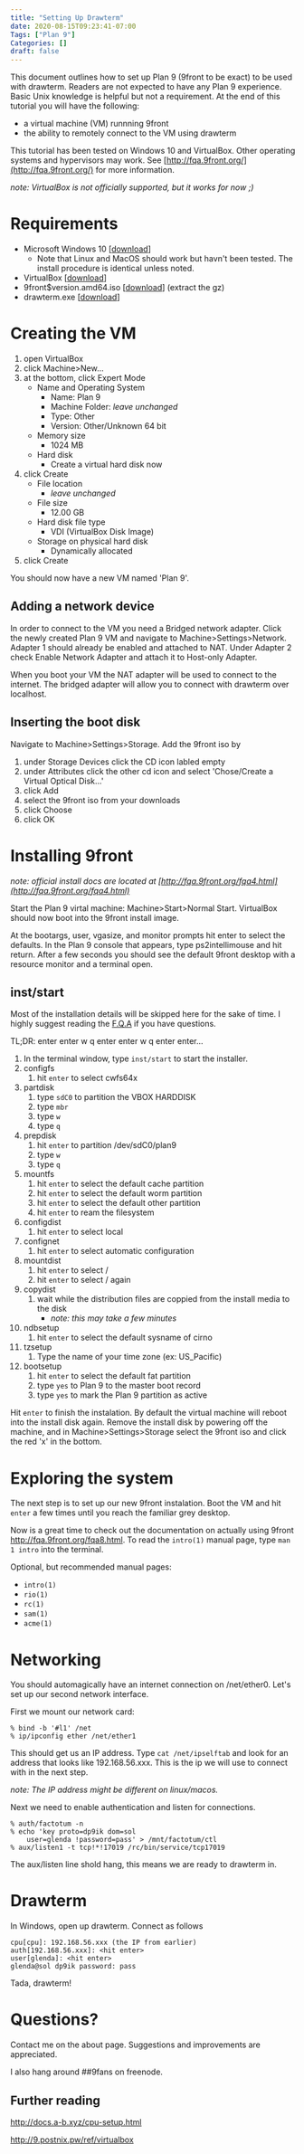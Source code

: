 ```yaml
---
title: "Setting Up Drawterm"
date: 2020-08-15T09:23:41-07:00
Tags: ["Plan 9"]
Categories: []
draft: false
---
```


This document outlines how to set up Plan 9 (9front to be exact) to be used with drawterm.
Readers are not expected to have any Plan 9 experience. Basic Unix knowledge is helpful but not a requirement.
At the end of this tutorial you will have the following:

- a virtual machine (VM) runnning 9front
- the ability to remotely connect to the VM using drawterm

This tutorial has been tested on Windows 10 and VirtualBox. Other operating systems and hypervisors may work.
See [http://fqa.9front.org/](http://fqa.9front.org/) for more information.

_note: VirtualBox is not officially supported, but it works for now ;)_

# Requirements

- Microsoft Windows 10 [[download](https://www.microsoft.com/en-us/software-download/windows10)]
  - Note that Linux and MacOS should work but havn't been tested. The install procedure is identical unless noted.
- VirtualBox [[download](https://www.virtualbox.org/wiki/Downloads)]
- 9front\$version.amd64.iso [[download](http://9front.org/iso/)] (extract the gz)
- drawterm.exe [[download](http://drawterm.9front.org/)]

# Creating the VM

1. open VirtualBox
2. click Machine>New...
3. at the bottom, click Expert Mode
   - Name and Operating System
     - Name: Plan 9
     - Machine Folder: _leave unchanged_
     - Type: Other
     - Version: Other/Unknown 64 bit
   - Memory size
     - 1024 MB
   - Hard disk
     - Create a virtual hard disk now
4. click Create
   - File location
     - _leave unchanged_
   - File size
     - 12.00 GB
   - Hard disk file type
     - VDI (VirtualBox Disk Image)
   - Storage on physical hard disk
     - Dynamically allocated
5. click Create

You should now have a new VM named 'Plan 9'.

## Adding a network device

In order to connect to the VM you need a Bridged network adapter.
Click the newly created Plan 9 VM and navigate to Machine>Settings>Network.
Adapter 1 should already be enabled and attached to NAT.
Under Adapter 2 check Enable Network Adapter and attach it to Host-only Adapter.

When you boot your VM the NAT adapter will be used to connect to the internet.
The bridged adapter will allow you to connect with drawterm over localhost.

## Inserting the boot disk

Navigate to Machine>Settings>Storage.
Add the 9front iso by

1. under Storage Devices click the CD icon labled empty
2. under Attributes click the other cd icon and select 'Chose/Create a Virtual Optical Disk...'
3. click Add
4. select the 9front iso from your downloads
5. click Choose
6. click OK

# Installing 9front

_note: official install docs are located at [http://fqa.9front.org/fqa4.html](http://fqa.9front.org/fqa4.html)_

Start the Plan 9 virtal machine: Machine>Start>Normal Start.
VirtualBox should now boot into the 9front install image.

At the bootargs, user, vgasize, and monitor prompts hit enter to select the defaults.
In the Plan 9 console that appears, type ps2intellimouse and hit return.
After a few seconds you should see the default 9front desktop with a resource monitor and a terminal open.

## inst/start

Most of the installation details will be skipped here for the sake of time.
I highly suggest reading the [F.Q.A](http://fqa.9front.org/fqa4.html) if you have questions.

TL;DR: enter enter w q enter enter w q enter enter...

1. In the terminal window, type `inst/start` to start the installer.
2. configfs
   1. hit `enter` to select cwfs64x
3. partdisk
   1. type `sdC0` to partition the VBOX HARDDISK
   2. type `mbr`
   3. type `w`
   4. type `q`
4. prepdisk
   1. hit `enter` to partition /dev/sdC0/plan9
   2. type `w`
   3. type `q`
5. mountfs
   1. hit `enter` to select the default cache partition
   2. hit `enter` to select the default worm partition
   3. hit `enter` to select the default other partition
   4. hit `enter` to ream the filesystem
6. configdist
   1. hit `enter` to select local
7. confignet
   1. hit `enter` to select automatic configuration
8. mountdist
   1. hit `enter` to select /
   1. hit `enter` to select / again
9. copydist
   1. wait while the distribution files are coppied from the install media to the disk
      - _note: this may take a few minutes_
10. ndbsetup
    1. hit `enter` to select the default sysname of cirno
11. tzsetup
    1. Type the name of your time zone (ex: US_Pacific)
12. bootsetup
    1. hit `enter` to select the default fat partition
    2. type `yes` to Plan 9 to the master boot record
    3. type `yes` to mark the Plan 9 partition as active

Hit `enter` to finish the instalation. By default the virtual machine will reboot into the install disk again.
Remove the install disk by powering off the machine, and in Machine>Settings>Storage select the 9front iso and click the red 'x' in the bottom.

# Exploring the system

The next step is to set up our new 9front instalation.
Boot the VM and hit `enter` a few times until you reach the familiar grey desktop.

Now is a great time to check out the documentation on actually using 9front http://fqa.9front.org/fqa8.html.
To read the `intro(1)` manual page, type `man 1 intro` into the terminal.

Optional, but recommended manual pages:

- `intro(1)`
- `rio(1)`
- `rc(1)`
- `sam(1)`
- `acme(1)`

# Networking

You should automagically have an internet connection on /net/ether0.
Let's set up our second network interface.

First we mount our network card:

    % bind -b '#l1' /net
    % ip/ipconfig ether /net/ether1

This should get us an IP address.
Type `cat /net/ipselftab` and look for an address that looks like 192.168.56.xxx.
This is the ip we will use to connect with in the next step.

_note: The IP address might be different on linux/macos._

Next we need to enable authentication and listen for connections.

    % auth/factotum -n
    % echo 'key proto=dp9ik dom=sol
        user=glenda !password=pass' > /mnt/factotum/ctl
    % aux/listen1 -t tcp!*!17019 /rc/bin/service/tcp17019

The aux/listen line shold hang, this means we are ready to drawterm in.

# Drawterm

In Windows, open up drawterm.
Connect as follows

    cpu[cpu]: 192.168.56.xxx (the IP from earlier)
    auth[192.168.56.xxx]: <hit enter>
    user[glenda]: <hit enter>
    glenda@sol dp9ik password: pass

Tada, drawterm!

# Questions?

Contact me on the about page. Suggestions and improvements are appreciated.

I also hang around ##9fans on freenode.

## Further reading

http://docs.a-b.xyz/cpu-setup.html

http://9.postnix.pw/ref/virtualbox
